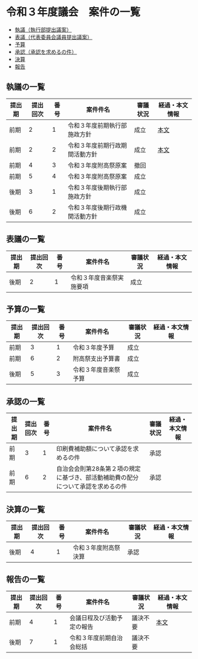 # 令和３年度議会　案件の一覧

- [執議（執行部提出議案）](#議案の一覧)
- [表議（代表委員会議員提出議案）](#表議の一覧)
- [予算](#予算の一覧)
- [承認（承認を求めるの件）](#承認の一覧)
- [決算](#決算の一覧)
- [報告](#報告の一覧)

## 執議の一覧

| 提出期 | 提出回次 | 番号 | 案件件名                       | 審議状況 | 経過・本文情報                                                                      |
| ------ | -------- | ---- | ------------------------------ | -------- | ----------------------------------------------------------------------------------- |
| 前期   | 2        | 1    | 令和３年度前期執行部施政方針   | 成立     | [本文](/議会/代表委員会/令和３年度/前期/議案/執行部提出/執行部施政方針（執議１）.md)   |
| 前期   | 2        | 2    | 令和３年度前期行政期間活動方針 | 成立     | [本文](/議会/代表委員会/令和３年度/前期/議案/執行部提出/行政機関活動方針（執議２）.md) |
| 前期   | 4        | 3    | 令和３年度附高祭原案           | 撤回     |                                                                                     |
| 前期   | 5        | 4    | 令和３年度附高祭原案           | 成立     |                                                                                     |
| 後期   | 3        | 1    | 令和３年度後期執行部施政方針   | 成立     |                                                                                     |
| 後期   | 6        | 2    | 令和３年度後期行政機関活動方針 | 成立     |                                                                                     |

## 表議の一覧

| 提出期 | 提出回次 | 番号 | 案件件名                 | 審議状況 | 経過・本文情報 |
| ------ | -------- | ---- | ------------------------ | -------- | -------------- |
| 後期   | 2        | 1    | 令和３年度音楽祭実施要項 | 成立     |                |

## 予算の一覧

| 提出期 | 提出回次 | 番号 | 案件件名             | 審議状況 | 経過・本文情報 |
| ------ | -------- | ---- | -------------------- | -------- | -------------- |
| 前期   | 3        | 1    | 令和３年度予算       | 成立     |                |
| 前期   | 6        | 2    | 附高祭支出予算書     | 成立     |                |
| 後期   | 5        | 3    | 令和３年度音楽祭予算 | 成立     |                |

## 承認の一覧

| 提出期 | 提出回次 | 番号 | 案件件名                                                                         | 審議状況 | 経過・本文情報 |
| ------ | -------- | ---- | -------------------------------------------------------------------------------- | -------- | -------------- |
| 前期   | 3        | 1    | 印刷費補助額について承認を求めるの件                                             | 承認     |                |
| 前期   | 6        | 2    | 自治会会則第28条第２項の規定に基づき、部活動補助費の配分について承認を求めるの件 | 承認     |                |

## 決算の一覧

| 提出期 | 提出回次 | 番号 | 案件件名             | 審議状況 | 経過・本文情報 |
| ------ | -------- | ---- | -------------------- | -------- | -------------- |
| 後期   | 4        | 1    | 令和３年度附高祭決算 | 承認     |                |

## 報告の一覧

| 提出期 | 提出回次 | 番号 | 案件件名                   | 審議状況 | 経過・本文情報 |
| ------ | -------- | ---- | -------------------------- | -------- | -------------- |
| 前期   | 4        | 1    | 会議日程及び活動予定の報告 | 議決不要 | [本文](/議会/代表委員会/令和３年度/前期/報告/会議日程及び活動予定の報告（報告１）.md)               |
| 後期   | 7        | 1    | 令和３年度前期自治会総括   | 議決不要 |                |
